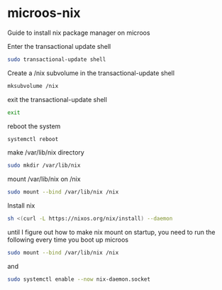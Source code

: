 # microos-nix
Guide to install nix package manager on microos

Enter the transactional update shell

```bash
sudo transactional-update shell
```

Create a /nix subvolume in the transactional-update shell

```bash
mksubvolume /nix
```

exit the transactional-update shell

```bash
exit
```

reboot the system

```bash
systemctl reboot
```

make /var/lib/nix directory

```bash
sudo mkdir /var/lib/nix
```
mount /var/lib/nix on /nix

```bash
sudo mount --bind /var/lib/nix /nix
```

Install nix

```bash
sh <(curl -L https://nixos.org/nix/install) --daemon
```

until I figure out how to make nix mount on startup, you need to run the following every time you boot up microos

```bash
sudo mount --bind /var/lib/nix /nix
```

and

```bash
sudo systemctl enable --now nix-daemon.socket
```
